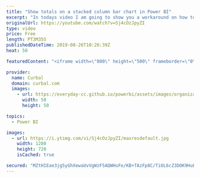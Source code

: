 ```yaml
---
title: "Show totals on a stacked column bar chart in Power BI"
excerpt: "In todays video I am going to show you a workaround on how to show totals on a stacked column bar chart in Power BI.  #powerbi #curbal   Link to Reza Rad's blog: https://radacad.com/showing-the-total-value-in-stacked-column-chart-in-power-bi   Here you can download all the pbix files: https://curbal.com/donwload-center"
originalUrl: https://youtube.com/watch?v=Sj4cOzJpyZI
type: video
price: Free
length: PT3M35S
publishedDateTime: 2019-08-26T10:26:39Z
heat: 50

featuredContent: "<iframe width=\"800\" height=\"500\" frameborder=\"0\" src=\"https://www.youtube.com/embed/Sj4cOzJpyZI\" allow=\"accelerometer; autoplay; encrypted-media; gyroscope; picture-in-picture\" allowfullscreen></iframe>"

provider:
  name: Curbal
  domain: curbal.com
  images:
    - url: https://everyday-cc.github.io/powerbi/assets/images/organizations/curbal.com-50x50.jpg
      width: 50
      height: 50

topics:
  - Power BI

images:
  - url: https://i.ytimg.com/vi/Sj4cOzJpyZI/maxresdefault.jpg
    width: 1280
    height: 720
    isCached: true

secured: "MZtHIEae3jg5yGhXewaUvVgWzF5AQWHuFe/KB+TAzFp8C/TiOL6cZ3DOK9HuEeVQWC6//msQPetzZojvt7r39s0Y6vffDavq7JS4BUg5FhY4rSsGwn+wKCKdER6bZUV1kPkYjP7f/Y1d6l/AnExKUmN8GLsQepNsXmF/rY97YGL6sFg/d8koLALZ4xg9XIvh5BhJ9BZfwNnEgwkWu7wxEprfOO7z0yP3wAml9eraM33qri+Xra+rILn0bVvIjwhsDzcRarY2bhRkQyrbmISe3nFnyxUZiuHxPd4wFxJsqLzeCJ0BZEMcshg+fyGfXpXckfYQl9qEY4xg5uDlsOHxjfpvndHJpsFCaM2pQPOpHj5sEJOlP2wyl7EbYbHdUmipoZNkUmAecgZHo9GUXXbBhLHqyd8A45JEjLy+GpHk4c4=;tdUSkKElgLJUpeEw9zChOQ=="
---
```


